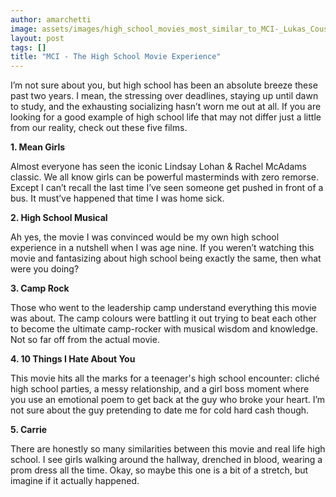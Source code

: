 ```yaml
---
author: amarchetti
image: assets/images/high_school_movies_most_similar_to_MCI-_Lukas_Cousins.jpg
layout: post
tags: []
title: "MCI - The High School Movie Experience"
---
```



I’m not sure about you, but high school has been an absolute breeze 
these past two years. I mean, the stressing over deadlines, staying up 
until dawn to study, and the exhausting socializing hasn’t worn me out 
at all. If you are looking for a good example of high school life that 
may not differ just a little from our reality, check out these five 
films.

**1. Mean Girls**

Almost everyone has seen the iconic Lindsay Lohan & Rachel McAdams
classic. We all know girls can be powerful masterminds with zero
remorse. Except I can’t recall the last time I’ve seen someone get
pushed in front of a bus. It must’ve happened that time I was home sick.

**2. High School Musical**

Ah yes, the movie I was convinced would be my own high school experience
in a nutshell when I was age nine. If you weren’t watching this movie
and fantasizing about high school being exactly the same, then what were
you doing?

**3. Camp Rock**

Those who went to the leadership camp understand everything this movie
was about. The camp colours were battling it out trying to beat each
other to become the ultimate camp-rocker with musical wisdom and
knowledge. Not so far off from the actual movie.

**4. 10 Things I Hate About You**

This movie hits all the marks for a teenager's high school encounter:
cliché high school parties, a messy relationship, and a girl boss moment
where you use an emotional poem to get back at the guy who broke your
heart. I’m not sure about the guy pretending to date me for cold hard
cash though.

**5. Carrie**

There are honestly so many similarities between this movie and real life
high school. I see girls walking around the hallway, drenched in blood,
wearing a prom dress all the time. Okay, so maybe this one is a bit of a
stretch, but imagine if it actually happened.
